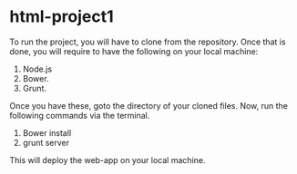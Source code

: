 html-project1
=============

To run the project, you will have to clone from the repository. Once that is done, you will require to have the 
following on your local machine:
1. Node.js
2. Bower.
3. Grunt.

Once you have these, goto the directory of your cloned files. 
Now, run the following commands via the terminal.
1. Bower install
2. grunt server

This will deploy the web-app on your local machine.
